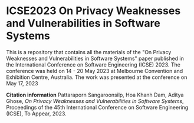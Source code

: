 # ICSE2023 On Privacy Weaknesses and Vulnerabilities in Software Systems
This is a repository that contains all the materials of the "On Privacy Weaknesses and Vulnerabilities in Software Systems" paper published in the International Conference on Software Engineering (ICSE) 2023. The conference was held on 14 - 20 May 2023 at Melbourne Convention and Exhibition Centre, Australia. The work was presented at the conference on May 17, 2023    

**Citation information**
Pattaraporn Sangaroonsilp, Hoa Khanh Dam, Aditya Ghose, _On Privacy Weaknesses and Vulnerabilities in Software Systems_, Proceedings of the 45th International Conference on Software Engineering (ICSE), To Appear, 2023.
